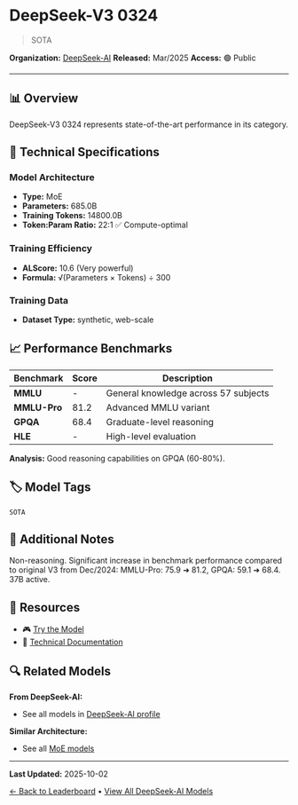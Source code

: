 # DeepSeek-V3 0324

> SOTA

**Organization:** [DeepSeek-AI](../../labs/deepseek-ai.md)
**Released:** Mar/2025
**Access:** 🟢 Public

---

## 📊 Overview

DeepSeek-V3 0324 represents state-of-the-art performance in its category.

## 🔧 Technical Specifications

### Model Architecture
- **Type:** MoE
- **Parameters:** 685.0B
- **Training Tokens:** 14800.0B
- **Token:Param Ratio:** 22:1 ✅ Compute-optimal

### Training Efficiency
- **ALScore:** 10.6 (Very powerful)
- **Formula:** √(Parameters × Tokens) ÷ 300

### Training Data
- **Dataset Type:** synthetic, web-scale

## 📈 Performance Benchmarks

| Benchmark | Score | Description |
|-----------|-------|-------------|
| **MMLU** | - | General knowledge across 57 subjects |
| **MMLU-Pro** | 81.2 | Advanced MMLU variant |
| **GPQA** | 68.4 | Graduate-level reasoning |
| **HLE** | - | High-level evaluation |

**Analysis:** Good reasoning capabilities on GPQA (60-80%).

## 🏷️ Model Tags

`SOTA`

## 📝 Additional Notes

Non-reasoning. Significant increase in benchmark performance compared to original V3 from Dec/2024: MMLU-Pro: 75.9 ➜ 81.2, GPQA: 59.1 ➜ 68.4. 37B active.

## 🔗 Resources

- 🎮 [Try the Model](https://chat.deepseek.com/)
- 📄 [Technical Documentation](https://huggingface.co/deepseek-ai/DeepSeek-V3-0324)

## 🔍 Related Models

**From DeepSeek-AI:**
- See all models in [DeepSeek-AI profile](../../labs/deepseek-ai.md)

**Similar Architecture:**
- See all [MoE models](../../architectures/moe.md)

---

**Last Updated:** 2025-10-02

[← Back to Leaderboard](../../README.md) • [View All DeepSeek-AI Models](../../labs/deepseek-ai.md)
